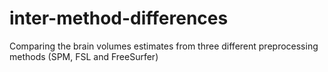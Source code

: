# inter-method-differences
Comparing the brain volumes estimates from three different preprocessing methods (SPM, FSL and FreeSurfer)
